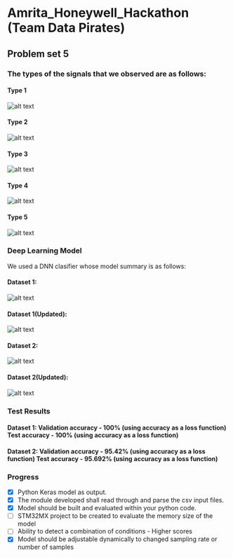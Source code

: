 # Amrita_Honeywell_Hackathon (Team Data Pirates)
## Problem set 5
### The types of the signals that we observed are as follows: 
#### Type 1
![alt text](https://github.com/aswarth123/Amrita_Honeywell_Hackathon/blob/main/images/1.png?raw=true)
#### Type 2
![alt text](https://github.com/aswarth123/Amrita_Honeywell_Hackathon/blob/main/images/2.png?raw=true)
#### Type 3
![alt text](https://github.com/aswarth123/Amrita_Honeywell_Hackathon/blob/main/images/3.png?raw=true)
#### Type 4
![alt text](https://github.com/aswarth123/Amrita_Honeywell_Hackathon/blob/main/images/4.png?raw=true)
#### Type 5
![alt text](https://github.com/aswarth123/Amrita_Honeywell_Hackathon/blob/main/images/5.png?raw=true)

### Deep Learning Model
We used a DNN clasifier whose model summary is as follows:
#### Dataset 1:
![alt text](https://github.com/aswarth123/Amrita_Honeywell_Hackathon/blob/main/images/data1.png?raw=true)
#### Dataset 1(Updated):
![alt text](https://github.com/aswarth123/Amrita_Honeywell_Hackathon/blob/main/images/update_data1.png?raw=true)
#### Dataset 2:
![alt text](https://github.com/aswarth123/Amrita_Honeywell_Hackathon/blob/main/images/data2.png?raw=true)
#### Dataset 2(Updated):
![alt text](https://github.com/aswarth123/Amrita_Honeywell_Hackathon/blob/main/images/update_data2.png?raw=true)

### Test Results
#### Dataset 1: Validation accuracy - 100% (using accuracy as a loss function) Test accuracy - 100% (using accuracy as a loss function)
#### Dataset 2: Validation accuracy - 95.42% (using accuracy as a loss function) Test accuracy - 95.692% (using accuracy as a loss function)

### Progress
- [x] Python Keras model as output.
- [x] The module developed shall read through and parse the csv input files.
- [x] Model should be built and evaluated within your python code.
- [ ] STM32MX project to be created to evaluate the memory size of the model
- [ ] Ability to detect a combination of conditions - Higher scores
- [x] Model should be adjustable dynamically to changed sampling rate or number of samples
